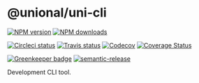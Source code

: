 # @unional/uni-cli

[![NPM version][npm-image]][npm-url]
[![NPM downloads][downloads-image]][downloads-url]

[![Circleci status][circleci-image]][circleci-url]
[![Travis status][travis-image]][travis-url]
[![Codecov][codecov-image]][codecov-url]
[![Coverage Status][coveralls-image]][coveralls-url]

[![Greenkeeper badge][green-keeper-image]][green-keeper-url]
[![semantic-release][semantic-release-image]][semantic-release-url]

Development CLI tool.

[npm-image]: https://img.shields.io/npm/v/@unional/uni-cli.svg?style=flat
[npm-url]: https://npmjs.org/package/@unional/uni-cli
[downloads-image]: https://img.shields.io/npm/dm/@unional/uni-cli.svg?style=flat
[downloads-url]: https://npmjs.org/package/@unional/uni-cli
[circleci-image]: https://circleci.com/gh/unional/uni-cli/tree/master.svg?style=shield
[circleci-url]: https://circleci.com/gh/unional/uni-cli/tree/master
[travis-image]: https://img.shields.io/travis/unional/uni-cli/master.svg?style=flat
[travis-url]: https://travis-ci.org/unional/uni-cli?branch=master
[codecov-image]: https://codecov.io/gh/unional/uni-cli/branch/master/graph/badge.svg
[codecov-url]: https://codecov.io/gh/unional/uni-cli
[coveralls-image]: https://coveralls.io/repos/github/unional/uni-cli/badge.svg
[coveralls-url]: https://coveralls.io/github/unional/uni-cli
[green-keeper-image]: https://badges.greenkeeper.io/unional/uni-cli.svg
[green-keeper-url]:https://greenkeeper.io/
[semantic-release-image]:https://img.shields.io/badge/%20%20%F0%9F%93%A6%F0%9F%9A%80-semantic--release-e10079.svg
[semantic-release-url]:https://github.com/semantic-release/semantic-release

